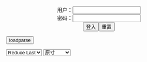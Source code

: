 <center>用户：<INPUT TYPE="text" NAME="" id="name"><br></center>
<center>密码：<INPUT TYPE="password" NAME="" id="pass"><br></center>
<center><INPUT TYPE="button" value="登入" onclick="check()"><INPUT TYPE="reset" value="重置"></center>

<div style="display: none" id="mdm" name="dmd">
  <button onclick="location.reload()">Cover 0</button>
</div>

<button style="display: none" name="dmd" onclick="toggleb()">toggle</button>
<button onclick="loadparse()">loadparse</button>

<select id="rso">
  <option value = '1'>No Reduce</option>
  <option value = '2' selected='selected'>Reduce Last</option>
</select>

<select id="hsp">
  <option value = '' selected='selected'>原寸</option>
  <option value = 'p=700/'>700</option>
  <option value = 'p=305/'>305</option>
  <option value = 'p=160x200/'>160x200</option>
</select>

<br>
<div style="display: none" id="mdc" name="dmd">
</div>

<pre style="display: none" id = "raw">
<!-- 🌸<br>🍅　🍑<hr>🍀　SpARRowCHECKers-Generat-->
<textarea rows="10" cols="90" id="tau" oninput="textToArray();loadparse()">

https://static2.hentai-cosplays.com/upload/20190714/133/135959/p=700/204.jpg
https://static.hentai-cosplays.com/upload/20111128/3/2575/p=700/159.jpg
https://static.hentai-cosplays.com/upload/20120405/3/2295/p=700/405.jpg
https://static.hentai-cosplays.com/upload/20150510/6/5454/p=700/15.jpg
https://static.hentai-cosplays.com/upload/20150529/6/5490/p=700/349.jpg
https://static.hentai-cosplays.com/upload/20120405/3/2294/p=700/426.jpg
https://static.hentai-cosplays.com/upload/20111220/3/2531/p=700/385.jpg
https://static.hentai-cosplays.com/upload/20170129/64/64613/p=700/272.jpg
https://static.hentai-cosplays.com/upload/20120414/3/2305/p=700/320.jpg
https://static.hentai-cosplays.com/upload/20160201/7/6955/p=700/12.jpg

</textarea><br><!-- 🍀<br>🍑　🍅<hr>🌸 -->

<textarea rows="30" cols="100" id="tar" oninput="loadparse()">

<font size="2"><b>
Succubus Trickster (Destiny Child) - エロコスプレ</b></font><br>
https://ja.hentai-cosplays.com/image/succubus-trickster-destiny-child/

https://static2.hentai-cosplays.com/upload/20190714/133/135959/p=700/204.jpg

<font size="1" style="color:#DCDCDC"><b>2022/1/18 下午2:44:12</b></font><br>

<font size="2"><b>
C80 [蝶月真稜] いっぱいおしおき - エロコスプレ</b></font><br>
https://ja.hentai-cosplays.com/image/c80---1/

<font size="1" style="color:#DCDCDC"><b>2021/12/15 上午10:44:16</b></font><br>

<font size="2"><b>
[mariposa luz de la luna (蝶月真綾)] ガーベラのきゃらめる姫 - エロコスプレ</b></font><br>
https://ja.hentai-cosplays.com/image/mariposa-luz-de-la-luna---1/

https://static.hentai-cosplays.com/upload/20120405/3/2295/p=700/6.jpg

<font size="1" style="color:#DCDCDC"><b>2021/12/15 上午10:55:42</b></font><br>

<font size="2"><b>
Chouzuki Maryou - Diana & elizabeth liones! From nanatsu no taizai - エロコスプレ</b></font><br>
https://ja.hentai-cosplays.com/image/chouzuki-maryou-diana--elizabeth-liones-from-nanatsu-no-taizai/

<font size="1" style="color:#DCDCDC"><b>2021/12/15 上午10:45:16</b></font><br>

<font size="2"><b>
[mariposa luz de la luna (蝶月真綾)] The Dragon, the Devil, and the Mermaid (竜と悪魔と人魚) (Chouzuki Maryou) (Branwen - Queen's Blade) (Idumi Hoshi - Little Mermaid Alone) - エロコスプレ</b></font><br>
https://ja.hentai-cosplays.com/image/mariposa-luz-de-la-luna--the-dragon-the-devil-and-the-mermaid--chouzuki-maryou-branwen-queens-blade-idumi-hoshi-little-mermaid-alone/

<font size="1" style="color:#DCDCDC"><b>2021/12/15 上午10:48:54</b></font><br>

<font size="2"><b>
(C77) [mariposa luz de la luna (Chouzuki Maryou)] Amakaze (One Piece) (C77) [mariposa luz de la luna (蝶月真綾)] 甘風 (ワンピース) - エロコスプレ</b></font><br>
https://ja.hentai-cosplays.com/image/c77-mariposa-luz-de-la-luna-chouzuki-maryou-amakaze-one-piece-c77-mariposa-luz-de-la-luna----1/

<font size="1" style="color:#DCDCDC"><b>2021/12/15 上午10:57:10</b></font><br>

<font size="2"><b>
(C79) [mariposa luz de la luna (Chouzuki Maryou)] Koi wa Arashi (One Piece) (C79) [mariposa luz de la luna (蝶月真綾)] 恋は嵐 (ワンピース) - エロコスプレ</b></font><br>
https://ja.hentai-cosplays.com/image/c79-mariposa-luz-de-la-luna-chouzuki-maryou-koi-wa-arashi-one-piece-c79-mariposa-luz-de-la-luna----1/

<font size="1" style="color:#DCDCDC"><b>2021/12/15 上午10:53:18</b></font><br>

<font size="2"><b>
(C88) [mariposa luz de la luna (蝶月真綾)] 夢監獄～プリズンドリーム～ (Prison School - Shiraki Meiko) - エロコスプレ</b></font><br>
https://ja.hentai-cosplays.com/image/c88-mariposa-luz-de-la-luna---prison-school-shiraki-meiko/

<font size="1" style="color:#DCDCDC"><b>2021/12/15 下午1:52:51</b></font><br>

<font size="2"><b>
(COSHOLIC 4) [mariposa luz de la luna (Chouzuki Maryou)] icy rose (TIGER & BUNNY) (コスホリック4) [mariposa luz de la luna (蝶月真綾)] icy rose (TIGER & BUNNY) - エロコスプレ</b></font><br>
https://ja.hentai-cosplays.com/image/cosholic-4-mariposa-luz-de-la-luna-chouzuki-maryou-icy-rose-tiger--bunny-4-mariposa-luz-de-la-luna--icy-rose-tiger--bunny-1/

<font size="1" style="color:#DCDCDC"><b>2021/12/15 下午2:45:46</b></font><br>

<font size="2"><b>
蝶月真綾 part 11 - エロコスプレ</b></font><br>
https://ja.hentai-cosplays.com/image/maryou-chouzuki-11/

<font size="1" style="color:#DCDCDC"><b>2021/12/15 下午3:17:41</b></font><br>

</textarea>
</pre>

<script src="https://cdn.jsdelivr.net/npm/jquery@3.5.1/dist/jquery.min.js"></script>

<link rel="stylesheet" href="https://cdn.jsdelivr.net/gh/fancyapps/fancybox@3.5.7/dist/jquery.fancybox.min.css" />
<script src="https://cdn.jsdelivr.net/gh/fancyapps/fancybox@3.5.7/dist/jquery.fancybox.min.js"></script>

<script type="text/javascript">

var __urlRegex = /(\b(https?|ftp|file):\/\/[-A-Z0-9+&@#\/%?=~_|!:,.;]*[-A-Z0-9+&@#\/%=~_|])/ig;
var __imgRegex = /\.(?:jpe?g|gif|png)$/i;

textToArray();
loadparse();

function parseURL($string){

    var exp = __urlRegex;
    return $string.replace(exp,function(match){
            __imgRegex.lastIndex=0;
            if(__imgRegex.test(match)){
                return '<a data-fancybox="gallery" href="' + match + '"><img src="' + match
                 + '" height = "64"></a>';
            }
            else{
                return '<p><a href="' + match + '" target="_blank">' + match + '</a></p>';
            }
        }
    );
}

function textToArray(){
  var textArea = document.getElementById("tau");
  var arrayFromTextArea = textArea.value.split(String.fromCharCode(10));
  for ( var i = 0; i < arrayFromTextArea.length; i++ ) {
    generateM(arrayFromTextArea[i]);
  }
}

function generateM(url) {
  mdm.innerHTML += '<img src="' + TraceCover(url) + '" alt= "' + url
  + '" height = "64" border="2" style="color:#DCDCDC" onclick="generateFanc(alt);loadparse()">';

}

function TraceCover(url) {
  var SegmentArr = url.split('/');

  var Extens = SegmentArr.slice(-1).join().split('.').pop();
  var SegmentCount = SegmentArr.length - 2;

  var TopHalf = SegmentArr.slice(0,SegmentCount).join('/');

  return TopHalf + '/p=160x200/1.' + Extens + '\n';

}

function generateFanc(url) {
  var SegmentArr = url.split('/');
  var GeneratCount = SegmentArr.slice(-1).join().split('.').shift();
  var Extens = SegmentArr.slice(-1).join().split('.').pop();
  var SegmentCount = SegmentArr.length;
  var ReduceSegments = document.getElementById('rso').value;
  var HentaiSizeP = document.getElementById('hsp').value;
  var TopHalf = SegmentArr.slice(0,SegmentCount - ReduceSegments).join('/');
  tar.innerHTML = '';

  for (var j = 1; j <= GeneratCount; j++) {
    tar.innerHTML += TopHalf + '/' + HentaiSizeP + j + '.' + Extens + '\n';
  }
}

function loadparse() {
  mdc.innerHTML = parseURL(tar.value);
}

function check(){
  var name=document.getElementById("name").value;
  var pass=document.getElementById("pass").value;
  if(name==!/[^\s]/.test(new Date().getTime()) && pass==String.fromCharCode(window.atob("MTIx"))){
    var nd = document.getElementsByName("dmd");
    for (var i = 0; i <= nd.length; i++) {
      nd[i].style.display = "";
      }
      }else{
      }
}

function toggleb() {
  var x = document.getElementById("raw");
  if (x.style.display === "none") {
    x.style.display = "";
  } else {
    x.style.display = "none";
  }
}

</script>
